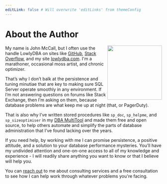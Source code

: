 ```yaml
---
editLink: false # Will overwrite 'editLinks' from themeConfig
---
```


# About the Author

<img src="https://expressdb.io/john-profile.jpg" length="200px" width="175px" align="right">

My name is John McCall, but I often use the handle LowlyDBA on sites
like [GitHub](http://github.com/lowlyDBA), [Stack Overflow](https://dba.stackexchange.com/users/45616/lowlydba), and my site
[lowlydba.com](http://www.lowlydba.com). I'm a marathoner, occasional moss artist, and chronic optimizer.

That’s why I don’t balk at the persistence and tuning minutiae that are key to making sure SQL Server operate smoothly in any environment. If I’m not answering questions on forums like Stack Exchange, then I’m asking on them, because database problems are what keep me up at night (that, or PagerDuty).

That is also why I’ve written stored procedures like `sp_doc`, `sp_helpme`, and `sp_sizeoptimiser` in my [DBA MultiTool](http://dba-multitool.org/) and made them free and open source, to help others automate and simplify the parts of database administration that I’ve found lacking over the years.

If you need help, by working with me I can promise persistence, a positive attitude, and a solution to your database performance mysteries. You’ll have my undivided attention and one-on-one access to all of my knowledge and experience - I will readily share anything you want to know or that I believe will help you.

You can [reach out](https://www.lowlydba.com/consulting/#how-it-works) to me about consulting services and a free consultation to see how I can help work through whatever problems you're facing.

